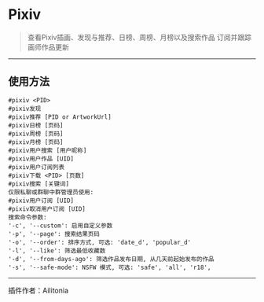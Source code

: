 # Pixiv
> 查看Pixiv插画、发现与推荐、日榜、周榜、月榜以及搜索作品
> 订阅并跟踪画师作品更新

---
## 使用方法
```
#pixiv <PID>
#pixiv发现
#pixiv推荐 [PID or ArtworkUrl]
#pixiv日榜 [页码]
#pixiv周榜 [页码]
#pixiv月榜 [页码]
#pixiv用户搜索 [用户昵称]
#pixiv用户作品 [UID]
#pixiv用户订阅列表
#pixiv下载 <PID> [页数]
#pixiv搜索 [关键词]
仅限私聊或群聊中群管理员使用:
#pixiv用户订阅 [UID]
#pixiv取消用户订阅 [UID]
搜索命令参数:
'-c', '--custom': 启用自定义参数
'-p', '--page': 搜索结果页码
'-o', '--order': 排序方式, 可选: 'date_d', 'popular_d'
'-l', '--like': 筛选最低收藏数
'-d', '--from-days-ago': 筛选作品发布日期, 从几天前起始发布的作品
'-s', '--safe-mode': NSFW 模式, 可选: 'safe', 'all', 'r18',
```

---
插件作者：Ailitonia